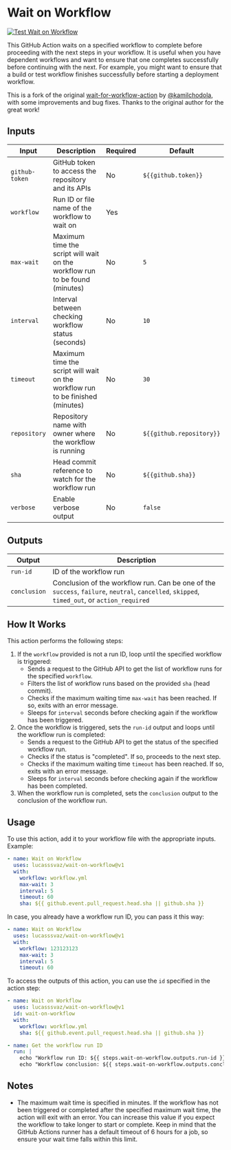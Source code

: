 # Wait on Workflow

[![Test Wait on Workflow](https://github.com/lucasssvaz/wait-on-workflow/actions/workflows/test.yml/badge.svg)](https://github.com/lucasssvaz/wait-on-workflow/actions/workflows/test.yml)

This GitHub Action waits on a specified workflow to complete before proceeding with the next steps in your workflow. It is useful when you have dependent workflows and want to ensure that one completes successfully before continuing with the next. For example, you might want to ensure that a build or test workflow finishes successfully before starting a deployment workflow.

This is a fork of the original [wait-for-workflow-action](https://github.com/kamilchodola/wait-for-workflow-action) by [@kamilchodola](https://github.com/kamilchodola), with some improvements and bug fixes. Thanks to the original author for the great work!

## Inputs

| Input           | Description                                                                     | Required | Default                  |
|-----------------|---------------------------------------------------------------------------------|----------|--------------------------|
| `github-token`  | GitHub token to access the repository and its APIs                              | No       | `${{github.token}}`      |
| `workflow`      | Run ID or file name of the workflow to wait on                                  | Yes      |                          |
| `max-wait`      | Maximum time the script will wait on the workflow run to be found (minutes)     | No       | `5`                      |
| `interval`      | Interval between checking workflow status (seconds)                             | No       | `10`                     |
| `timeout`       | Maximum time the script will wait on the workflow run to be finished (minutes)  | No       | `30`                     |
| `repository`    | Repository name with owner where the workflow is running                        | No       | `${{github.repository}}` |
| `sha`           | Head commit reference to watch for the workflow run                             | No       | `${{github.sha}}`        |
| `verbose`       | Enable verbose output                                                           | No       | `false`                  |

## Outputs

| Output       | Description                                                                                                                                  |
|--------------|----------------------------------------------------------------------------------------------------------------------------------------------|
| `run-id`     | ID of the workflow run                                                                                                                       |
| `conclusion` | Conclusion of the workflow run. Can be one of the `success`, `failure`, `neutral`, `cancelled`, `skipped`, `timed_out`, or `action_required` |

## How It Works

This action performs the following steps:

1. If the `workflow` provided is not a run ID, loop until the specified workflow is triggered:
   - Sends a request to the GitHub API to get the list of workflow runs for the specified `workflow`.
   - Filters the list of workflow runs based on the provided `sha` (head commit).
   - Checks if the maximum waiting time `max-wait` has been reached. If so, exits with an error message.
   - Sleeps for `interval` seconds before checking again if the workflow has been triggered.
2. Once the workflow is triggered, sets the `run-id` output and loops until the workflow run is completed:
   - Sends a request to the GitHub API to get the status of the specified workflow run.
   - Checks if the status is "completed". If so, proceeds to the next step.
   - Checks if the maximum waiting time `timeout` has been reached. If so, exits with an error message.
   - Sleeps for `interval` seconds before checking again if the workflow has been completed.
3. When the workflow run is completed, sets the `conclusion` output to the conclusion of the workflow run.

## Usage

To use this action, add it to your workflow file with the appropriate inputs. Example:

```yaml
- name: Wait on Workflow
  uses: lucasssvaz/wait-on-workflow@v1
  with:
    workflow: workflow.yml
    max-wait: 3
    interval: 5
    timeout: 60
    sha: ${{ github.event.pull_request.head.sha || github.sha }}
```

In case, you already have a workflow run ID, you can pass it this way:

```yaml
- name: Wait on Workflow
  uses: lucasssvaz/wait-on-workflow@v1
  with:
    workflow: 123123123
    max-wait: 3
    interval: 5
    timeout: 60
```

To access the outputs of this action, you can use the `id` specified in the action step:

```yaml
- name: Wait on Workflow
  uses: lucasssvaz/wait-on-workflow@v1
  id: wait-on-workflow
  with:
    workflow: workflow.yml
    sha: ${{ github.event.pull_request.head.sha || github.sha }}

- name: Get the workflow run ID
  run: |
    echo "Workflow run ID: ${{ steps.wait-on-workflow.outputs.run-id }}"
    echo "Workflow conclusion: ${{ steps.wait-on-workflow.outputs.conclusion }}"
```

## Notes

- The maximum wait time is specified in minutes. If the workflow has not been triggered or completed after the specified maximum wait time, the action will exit with an error. You can increase this value if you expect the workflow to take longer to start or complete. Keep in mind that the GitHub Actions runner has a default timeout of 6 hours for a job, so ensure your wait time falls within this limit.
